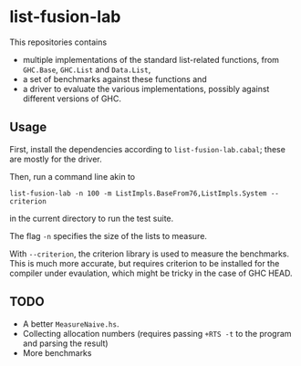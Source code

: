 list-fusion-lab
===============


This repositories contains
 * multiple implementations of the standard list-related functions, from
   `GHC.Base`, `GHC.List` and `Data.List`,
 * a set of benchmarks against these functions and
 * a driver to evaluate the various implementations, possibly against different
   versions of GHC.

Usage
-----

First, install the dependencies according to `list-fusion-lab.cabal`; these are
mostly for the driver.

Then, run a command line akin to

    list-fusion-lab -n 100 -m ListImpls.BaseFrom76,ListImpls.System --criterion

in the current directory to run the test suite.

The flag `-n` specifies the size of the lists to measure.

With `--criterion`, the criterion library is used to measure the benchmarks.
This is much more accurate, but requires criterion to be installed for the
compiler under evaulation, which might be tricky in the case of GHC HEAD.


TODO
----

 * A better `MeasureNaive.hs`.
 * Collecting allocation numbers (requires passing `+RTS -t` to the program and parsing the result)
 * More benchmarks
